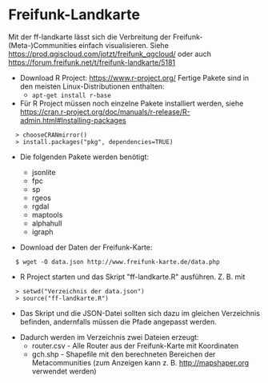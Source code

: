 # Freifunk-Landkarte
Mit der ff-landkarte lässt sich die Verbreitung der Freifunk-(Meta-)Communities einfach visualisieren. Siehe https://prod.qgiscloud.com/jotzt/freifunk_qgcloud/ oder auch https://forum.freifunk.net/t/freifunk-landkarte/5181

- Download R Project: https://www.r-project.org/ Fertige Pakete sind in den meisten Linux-Distributionen enthalten:
  - `apt-get install r-base` 
- Für R Project müssen noch einzelne Pakete installiert werden, siehe https://cran.r-project.org/doc/manuals/r-release/R-admin.html#Installing-packages 
````
  > chooseCRANmirror()
  > install.packages("pkg", dependencies=TRUE)
````
- Die folgenden Pakete werden benötigt:
  * jsonlite
  * fpc
  * sp
  * rgeos
  * rgdal
  * maptools
  * alphahull
  * igraph

- Download der Daten der Freifunk-Karte: 
````
  $ wget -O data.json http://www.freifunk-karte.de/data.php
````

- R Project starten und das Skript "ff-landkarte.R" ausführen. Z. B. mit 
````
  > setwd("Verzeichnis der data.json")
  > source("ff-landkarte.R")
````
 * Das Skript und die JSON-Datei sollten sich dazu im gleichen Verzeichnis befinden, andernfalls müssen die Pfade    angepasst werden. 

- Dadurch werden im Verzeichnis zwei Dateien erzeugt:
  * router.csv   - Alle Router aus der Freifunk-Karte mit Koordinaten
  * gch.shp      - Shapefile mit den berechneten Bereichen der Metacommunities (zum Anzeigen kann z. B. http://mapshaper.org verwendet werden)
